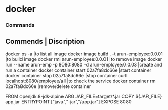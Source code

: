 # docker
### Commands

Commends								| Discription
---------------------------------------------------------------------------------------------------
docker ps -a								|to list all image
docker image build . -t arun-employee:0.0.01				|to build image
docker rmi arun-employee:0.0.01					|to remove image
docker run --name arun-emp -p 8080:8080 -d arun-employee:0.0.03 	|create and run a container 
docker container start 02a7fa8dc66e 					|start container
docker container stop 02a7fa8dc66e 					|stop container
curl localhost:8080/employee/all					|to check the service
docker container rm 02a7fa8dc66e 					|remove/delete container



FROM openjdk:8-jdk-alpine
ARG JAR_FILE=target/*.jar
COPY ${JAR_FILE} app.jar
ENTRYPOINT ["java","-jar","/app.jar"]
EXPOSE 8080
